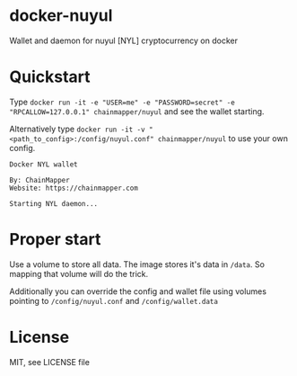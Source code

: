 # docker-nuyul
Wallet and daemon for nuyul [NYL] cryptocurrency on docker

# Quickstart
Type `docker run -it -e "USER=me" -e "PASSWORD=secret" -e "RPCALLOW=127.0.0.1" chainmapper/nuyul` and see the wallet starting.

Alternatively type `docker run -it -v "<path_to_config>:/config/nuyul.conf" chainmapper/nuyul` to use your own config.

```
Docker NYL wallet

By: ChainMapper
Website: https://chainmapper.com

Starting NYL daemon...
```

# Proper start
Use a volume to store all data. The image stores it's data in `/data`. So mapping that volume will do the trick.

Additionally you can override the config and wallet file using volumes pointing to `/config/nuyul.conf` and `/config/wallet.data`

# License
MIT, see LICENSE file